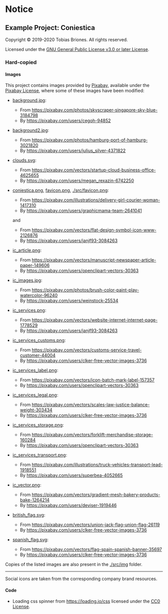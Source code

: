 # Notice

## Example Project: Coniestica

Copyright © 2019-2020 Tobias Briones. All rights reserved.

Licensed under the
[GNU General Public License v3.0 or later License](./LICENSE).

### Hard-copied

#### Images

This project contains images provided by [Pixabay](https://pixabay.com),
available under the [Pixabay License](https://pixabay.com/service/license),
where some of these images have been modified:

- [background.jpg](./_project/img/background.jpg):
    - From https://pixabay.com/photos/skyscraper-singapore-sky-blue-3184798
    - By   https://pixabay.com/users/cegoh-94852


- [background2.jpg](./_project/img/background2.jpg):
    - From https://pixabay.com/photos/hamburg-port-of-hamburg-3021820
    - By   https://pixabay.com/users/julius_silver-4371822


- [clouds.svg](./_project/img/clouds.svg):
    - From https://pixabay.com/vectors/startup-cloud-business-office-4625655
    - By   https://pixabay.com/users/megan_rexazin-6742250


- [coniestica.png](./_project/img/coniestica.png), 
  [favicon.png](/_project/img/favicon.png), [./src/favicon.png](./src/favicon.png):
    - From https://pixabay.com/illustrations/delivery-girl-courier-woman-1417310
    - By   https://pixabay.com/users/graphicmama-team-2641041

  and

    - From https://pixabay.com/vectors/flat-design-symbol-icon-www-2126876
    - By   https://pixabay.com/users/janjf93-3084263


- [ic_article.png](./_project/img/ic_article.png):
    - From https://pixabay.com/vectors/manuscript-newspaper-article-paper-149606
    - By   https://pixabay.com/users/openclipart-vectors-30363


- [ic_images.jpg](./_project/img/ic_images.jpg):
    - From https://pixabay.com/photos/brush-color-paint-play-watercolor-96240
    - By   https://pixabay.com/users/weinstock-25534


- [ic_services.png](./_project/img/ic_services.png):
    - From https://pixabay.com/vectors/website-internet-internet-page-1778529
    - By   https://pixabay.com/users/janjf93-3084263


- [ic_services_customs.png](./_project/img/ic_services_customs.png):
    - From https://pixabay.com/vectors/customs-service-travel-customer-44004
    - By   https://pixabay.com/users/clker-free-vector-images-3736


- [ic_services_label.png](./_project/img/ic_services_label.png):
    - From https://pixabay.com/vectors/icon-batch-mark-label-157357
    - By   https://pixabay.com/users/openclipart-vectors-30363


- [ic_services_legal.png](./_project/img/ic_services_legal.png):
    - From https://pixabay.com/vectors/scales-law-justice-balance-weight-303434
    - By   https://pixabay.com/users/clker-free-vector-images-3736


- [ic_services_storage.png](./_project/img/ic_services_storage.png):
    - From https://pixabay.com/vectors/forklift-merchandise-storage-160284
    - By   https://pixabay.com/users/openclipart-vectors-30363


- [ic_services_transport.png](./_project/img/ic_services_transport.png):
  - From https://pixabay.com/illustrations/truck-vehicles-transport-lead-1918551
  - By   https://pixabay.com/users/superbea-4052665


- [ic_vector.png](./_project/img/ic_vector.png):
  - From https://pixabay.com/vectors/gradient-mesh-bakery-products-bake-1264214
  - By   https://pixabay.com/users/deviser-1919446


- [british_flag.svg](./_project/img/british_flag.svg):
    - From https://pixabay.com/vectors/union-jack-flag-union-flag-26119
    - By   https://pixabay.com/users/clker-free-vector-images-3736


- [spanish_flag.svg](./_project/img/spanish_flag.svg):
    - From https://pixabay.com/vectors/flag-spain-spanish-banner-35697
    - By   https://pixabay.com/users/clker-free-vector-images-3736

Copies of the listed images are also present in the [./src/img](./src/img)
folder.

--------------------------------------------------------------------------------

Social icons are taken from the corresponding company brand resources.

#### Code

- Loading css spinner from https://loading.io/css licensed under the
  [CC0 License](https://creativecommons.org/share-your-work/public-domain/cc0).
